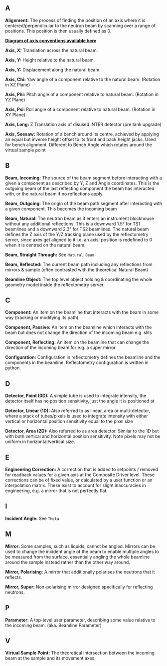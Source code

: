 ## A

**Alignment:** The process of finding the position of an axis where it is centered/perpendicular to the neutron beam by scanning over a range of positions. This position is then usually defined as 0.

**[Diagram of axis conventions available here](https://github.com/ISISComputingGroup/ibex_developers_manual/wiki/Reflectomtery-IOC-POLREF#axes)**

**Axis, X:** Translation across the natural beam.

**Axis, Y:** Height relative to the natural beam.

**Axis, Y:** Displacement along the natural beam.

**Axis, Chi:** Yaw angle of a component relative to the natural beam. (Rotation in XZ Plane)

**Axis, Phi:** Pitch angle of a component relative to natural beam. (Rotation in YZ Plane)

**Axis, Psi:** Roll angle of a component relative to natural beam. (Rotation in XY Plane)

**Axis, Long:** Z Translation axis of disused INTER detector (pre tank upgrade)

**Axis, Seesaw:** Rotation of a bench around its centre, achieved by applying an equal but inverse height offset to its front and back height jacks. Used for bench alignment. Different to Bench Angle which rotates around the virtual sample point

## B

**Beam, Incoming:** The source of the beam segment before interacting with a given a component as described by Y, Z and Angle coordinates. This is the outgoing beam of the last reflecting component the beam has interacted with, or the natural beam if no reflections apply.

**Beam, Outgoing:** The origin of the beam path segment after interacting with a given component. This becomes the incoming beam 

**Beam, Natural**: The neutron beam as it enters an instrument blockhouse without any additional reflections. This is a downward 1.5° for TS1 beamlines and a downward 2.3° for TS2 beamlines. The natural beam defines the Z axis of the Y/Z tracking plane used by the reflectometry server, since axes get aligned to it i.e. an axis' position is redefined to 0 when it is centred on the natural beam.

**Beam, Straight Through:** See `Natural Beam`

**Beam, Reflected:** The current beam path including any reflections from mirrors & sample (often contrasted with the theoretical Natural Beam)

**Beamline Object:** The top level object holding & coordinating the whole geometry model inside the reflectometry server.

## C
**Component:** An item on the beamline that interacts with the beam in some way (tracking or modifying its path)

**Component, Passive:** An item on the beamline which interacts with the beam but does not change the direction of the incoming beam e.g. slits

**Component, Reflecting:** An item on the beamline that can change the direction of the incoming beam for e.g. a super mirror

**Configuration:** Configuration in reflectometry defines the beamline and the components in the beamline. Reflectometry configuration is written in python.

## D

**Detector, Point (0D):** A simple tube is used to integrate intensity, the detector itself has no position sensitivity, just the angle it is positioned at

**Detector, Linear (1D):** Also referred to as linear, area or multi-detector, where a stack of tubes/pixels is used to integrate intensity with either vertical or horizontal position sensitivity equal to the pixel size

**Detector, Area (2D):** Also referred to as area detector. Similar to the 1D but with both vertical and horizontal position sensitivity. Note pixels may not be uniform in horizontal/vertical size.

## E

**Engineering Correction:** A correction that is added to setpoints / removed for readback values for a given axis at the Composite Driver level. These corrections can be of fixed value, or calculated by a user function or an interpolation matrix. These exist to account for slight inaccuracies in engineering, e.g. a mirror that is not perfectly flat.

## I

**Incident Angle:** See `Theta`

## M

**Mirror:** Some samples, such as liquids, cannot be angled. Mirrors can be used to change the incident angle of the beam to enable multiple angles to be measured from the surface, essentially angling the whole beamline around the sample instead rather than the other way around.

**Mirror, Polarising**: A mirror that additionally polarises the neutrons that it reflects.

**Mirror, Super:** Non-polarising mirror designed specifically for reflecting neutrons. 

## P

**Parameter:** A top-level user parameter, describing some value relative to the incoming beam.
(aka. Beamline Parameter)

## V

**Virtual Sample Point:** The theoretical intersection between the incoming beam at the sample and its movement axes.